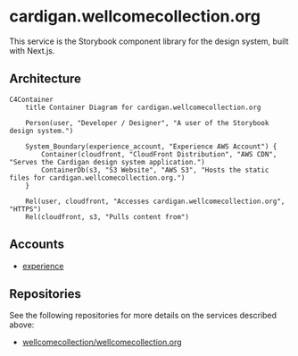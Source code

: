 # cardigan.wellcomecollection.org

This service is the Storybook component library for the design system, built with Next.js.

## Architecture

```mermaid
C4Container
    title Container Diagram for cardigan.wellcomecollection.org

    Person(user, "Developer / Designer", "A user of the Storybook design system.")

    System_Boundary(experience_account, "Experience AWS Account") {
        Container(cloudfront, "CloudFront Distribution", "AWS CDN", "Serves the Cardigan design system application.")
        ContainerDb(s3, "S3 Website", "AWS S3", "Hosts the static files for cardigan.wellcomecollection.org.")
    }

    Rel(user, cloudfront, "Accesses cardigan.wellcomecollection.org", "HTTPS")
    Rel(cloudfront, s3, "Pulls content from")
```

## Accounts

- [experience](../../aws_accounts.md#experience)

## Repositories

See the following repositories for more details on the services described above:

- [wellcomecollection/wellcomecollection.org](https://github.com/wellcomecollection/wellcomecollection.org)
